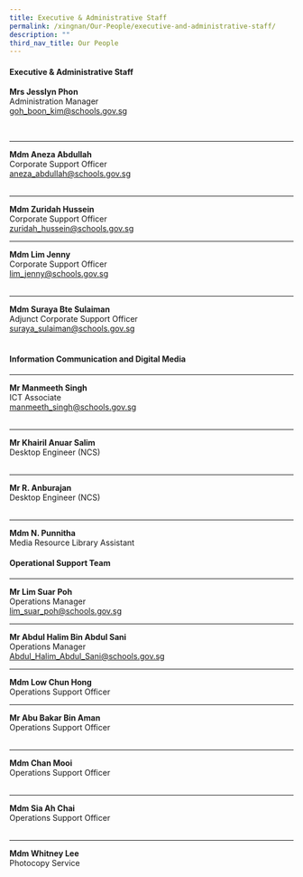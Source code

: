 ```yaml
---
title: Executive & Administrative Staff
permalink: /xingnan/Our-People/executive-and-administrative-staff/
description: ""
third_nav_title: Our People
---
```

#### Executive &amp; Administrative Staff

**Mrs Jesslyn Phon**<br>Administration Manager <br>[goh_boon_kim@schools.gov.sg](mailto:goh_boon_kim@schools.gov.sg)

 <br>
 
***

**Mdm Aneza Abdullah**<br>Corporate Support Officer <br>[aneza\_abdullah@schools.gov.sg](mailto:aneza_abdullah@schools.gov.sg)	
 <br>
 
 ***

 **Mdm Zuridah Hussein**<br>Corporate Support Officer<br>[zuridah\_hussein@schools.gov.sg](mailto:zuridah_hussein@schools.gov.sg) 
<br>
 
 ***

**Mdm Lim Jenny**<br>Corporate Support Officer<br>[lim\_jenny@schools.gov.sg](mailto:lim_jenny@schools.gov.sg) 	
<br>

***

**Mdm Suraya Bte Sulaiman**<br>Adjunct Corporate Support Officer<br>[suraya\_sulaiman@schools.gov.sg](mailto:suraya_sulaiman@schools.gov.sg)  	 
<br>  	

#### Information Communication and Digital Media 

***

**Mr Manmeeth Singh**<br>ICT  Associate
 <br>   [manmeeth_singh@schools.gov.sg](mailto:manmeeth_singh@schools.gov.sg) 	
<br>
 
 ***
 
 **Mr Khairil Anuar Salim**<br>Desktop Engineer (NCS)	  	
<br>

***
 
 **Mr R. Anburajan**<br>Desktop Engineer (NCS)	  	
<br>

 ***

 **Mdm N. Punnitha** <br> Media Resource Library Assistant
<br>
  
#### Operational Support Team

***

**Mr Lim Suar Poh**<br>Operations Manager<br>[lim\_suar\_poh@schools.gov.sg](mailto:lim_suar_poh@schools.gov.sg) 
<br>

 ***

**Mr Abdul Halim Bin Abdul Sani** <br>Operations Manager<br>[Abdul_Halim_Abdul_Sani@schools.gov.sg](mailto:Abdul_Halim_Abdul_Sani@schools.gov.sg) 
<br>

 ***

**Mdm Low Chun Hong**<br>Operations Support Officer <br>

***


 **Mr Abu Bakar Bin Aman**<br>Operations Support Officer 	 	
 <br>

* ***

**Mdm Chan Mooi**<br>Operations Support Officer  	
 <br>
 
  *** 
 **Mdm Sia Ah Chai**<br>Operations Support Officer 	 	
 <br>
 
  ***
 **Mdm Whitney Lee** <br> Photocopy Service